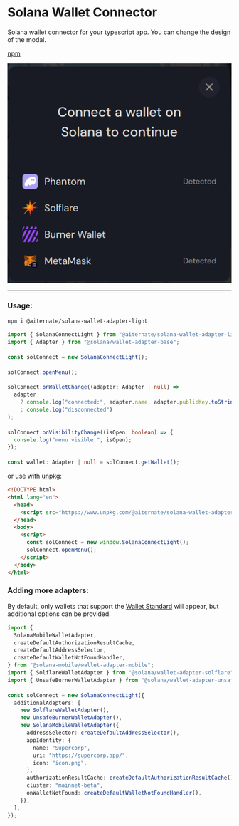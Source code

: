 # Solana Wallet Connector
Solana wallet connector for your typescript app. You can change the design of the modal. 


[npm](https://www.npmjs.com/package/solana-connect)

![wallet menu](assets/preview.png)

---

### __Usage:__
```
npm i @aiternate/solana-wallet-adapter-light
```

```typescript
import { SolanaConnectLight } from "@aiternate/solana-wallet-adapter-light";
import { Adapter } from "@solana/wallet-adapter-base";

const solConnect = new SolanaConnectLight();

solConnect.openMenu();

solConnect.onWalletChange((adapter: Adapter | null) =>
  adapter
    ? console.log("connected:", adapter.name, adapter.publicKey.toString())
    : console.log("disconnected")
);

solConnect.onVisibilityChange((isOpen: boolean) => {
  console.log("menu visible:", isOpen);
});

const wallet: Adapter | null = solConnect.getWallet();
```
or use with [unpkg](https://www.unpkg.com/):
```html
<!DOCTYPE html>
<html lang="en">
  <head>
    <script src="https://www.unpkg.com/@aiternate/solana-wallet-adapter-light"></script>
  </head>
  <body>
    <script>
      const solConnect = new window.SolanaConnectLight();
      solConnect.openMenu();
    </script>
  </body>
</html>
```

###  __Adding more adapters:__
By default, only wallets that support the [Wallet Standard](https://github.com/wallet-standard/wallet-standard) will appear, but additional options can be provided.
```typescript
import {
  SolanaMobileWalletAdapter,
  createDefaultAuthorizationResultCache,
  createDefaultAddressSelector,
  createDefaultWalletNotFoundHandler,
} from "@solana-mobile/wallet-adapter-mobile";
import { SolflareWalletAdapter } from "@solana/wallet-adapter-solflare";
import { UnsafeBurnerWalletAdapter } from "@solana/wallet-adapter-unsafe-burner";

const solConnect = new SolanaConnectLight({
  additionalAdapters: [
    new SolflareWalletAdapter(),
    new UnsafeBurnerWalletAdapter(),
    new SolanaMobileWalletAdapter({
      addressSelector: createDefaultAddressSelector(),
      appIdentity: {
        name: "Supercorp",
        uri: "https://supercorp.app/",
        icon: "icon.png",
      },
      authorizationResultCache: createDefaultAuthorizationResultCache(),
      cluster: "mainnet-beta",
      onWalletNotFound: createDefaultWalletNotFoundHandler(),
    }),
  ],
});
```
